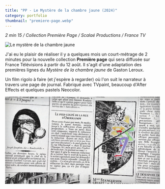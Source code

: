 ```yaml
---
title: "PP - Le Mystère de la chambre jaune (2024)"
category: portfolio
thumbnail: "premiere-page.webp"
---
```


*2 min 15 / Collection Première Page / Scalaé Productions / France TV*

![Le mystère de la chambre jaune](../assets/premiere-page-photogramme.png)

J'ai eu le plaisir de réaliser il y a quelques mois un court-métrage de 2 minutes pour la nouvelle collection **Première page** qui sera diffusée sur France Télévisions à partir du 12 août. Il s'agit d'une adaptation des premières lignes du *Mystère de la chambre jaune* de Gaston Leroux.

Un film rigolo à faire (et j'espère à regarder) où l'on suit le narrateur à travers une page de journal. Fabriqué avec TVpaint, beaucoup d'After Effects et quelques pastels Neocolor.

![Le mystère de la chambre jaune](../assets/premiere-page-photogramme-002.png)
